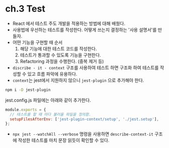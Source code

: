# ch.3 Test
- React 에서 테스트 주도 개발을 적용하는 방법에 대해 배웠다.
- 사용법에 우선하는 테스트를 작성한다. 어떻게 쓰는지 결정하는 '사용 설명서'를 만들자.
- 어떤 기능을 구현할 때 순서
  1. 해당 기능에 대한 테스트 코드를 작성한다.
  2. 테스트가 통과할 수 있도록 기능을 구현한다.
  3. Refactoring 과정을 수행한다. (중복 제거 등)
- `discribe - it - context` 구조를 사용하여 테스트 하면 구조화 하여 테스트를 작성할 수 있고 흐름 파악에 유용하다.
- `context`는 jest에서 지원하지 않으니 `jest-plugin` 으로 추가해야 한다.
```bash
npm i -D jest-plugin
```
jest.config.js 파일에는 아래와 같이 추가한다.
```javascript
module.exports = {
  // 테스트를 할 때 마다 불러올 파일을 정의함.
  setupFilesAfterEnv: ['jest-plugin-context/setup', './jest.setup'],
};
```
- `npx jest --watchAll --verbose` 명령을 사용하면 `describe-context-it` 구조에 작성한 테스트를 마치 문장 읽듯이 확인할 수 있다.
